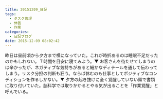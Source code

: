 ```yaml
---
title: 20151209_日記
tags:
  - タスク管理
  - 休養
  - 作業
categories:
  - 日記ブログ
date: 2015-12-09 08:02:42
---
```


昨日は昼前頃から夕方まで横になっていた。これが時折あるのは睡眠不足だったのかもしれない。７時間を目安に寝てみよう。▼ お客さんを待たせてしまうのは辛かったが、ネガティブな気持ちがあると細かなディテールを通して伝わってしまう。リスク分担の判断も狂う。ならば休むのも仕事としてポジティブなコンディションを作るしかない。▼ 夕方の起き抜けに全く覚醒していない頭で書類に取り付いていた。脳科学では取りかかるとやる気が出ることを「作業覚醒」と呼んでいる。